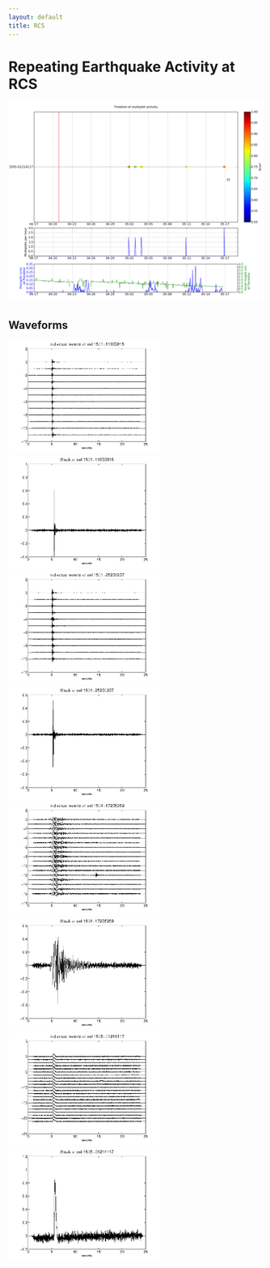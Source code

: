 ```yaml
---
layout: default
title: RCS
---
```


# Repeating Earthquake Activity at RCS
[<img src="figures/multTimeline20py.png" alt="multtimeline20" style="width: 900px;"/>](figures/multTimeline20py.png)

## Waveforms
[<img src="figures/1501-11033815_AllEv.png" alt="waveform" style="width: 300px;"/>](figures/1501-11033815_AllEv.png)[<img src="figures/1501-11033815_Stack.png" alt="waveform" style="width: 300px;"/>](figures/1501-11033815_Stack.png)[<img src="figures/1501-25230237_AllEv.png" alt="waveform" style="width: 300px;"/>](figures/1501-25230237_AllEv.png)[<img src="figures/1501-25230237_Stack.png" alt="waveform" style="width: 300px;"/>](figures/1501-25230237_Stack.png)[<img src="figures/1504-17235259_AllEv.png" alt="waveform" style="width: 300px;"/>](figures/1504-17235259_AllEv.png)[<img src="figures/1504-17235259_Stack.png" alt="waveform" style="width: 300px;"/>](figures/1504-17235259_Stack.png)[<img src="figures/1505-01214117_AllEv.png" alt="waveform" style="width: 300px;"/>](figures/1505-01214117_AllEv.png)[<img src="figures/1505-01214117_Stack.png" alt="waveform" style="width: 300px;"/>](figures/1505-01214117_Stack.png)